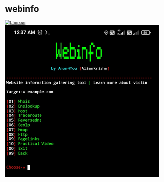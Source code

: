 # webinfo
[![License](https://img.shields.io/badge/Licenese-MIT-blue.svg?longCache=true&style=flat)](https://github.com/Anon4You/webinfo/LICENSE)
<img src="logo.jpg"/>
